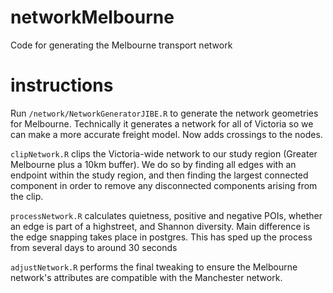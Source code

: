 # networkMelbourne
Code for generating the Melbourne transport network

# instructions

Run ```/network/NetworkGeneratorJIBE.R``` to generate the network geometries for Melbourne. Technically it generates a network for all of Victoria so we can make a more accurate freight model. Now adds crossings to the nodes.

```clipNetwork.R``` clips the Victoria-wide network to our study region (Greater Melbourne plus a 10km buffer). We do so by finding all edges with an endpoint within the study region, and then finding the largest connected component in order to remove any disconnected components arising from the clip.

```processNetwork.R``` calculates quietness, positive and negative POIs, whether an edge is part of a highstreet, and Shannon diversity. Main difference is the edge snapping takes place in postgres. This has sped up the process from several days to around 30 seconds

```adjustNetwork.R``` performs the final tweaking to ensure the Melbourne network's attributes are compatible with the Manchester network.